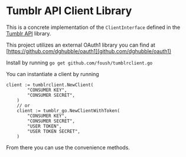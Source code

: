 # Tumblr API Client Library

This is a concrete implementation of the `ClientInterface` defined in the [Tumblr API](https://github.com/foush/tumblr.go) library.

This project utilizes an external OAuth1 library you can find at [https://github.com/dghubble/oauth1](github.com/dghubble/oauth1) 

Install by running `go get github.com/foush/tumblrclient.go`

You can instantiate a client by running

```
client := tumblrclient.NewClient(
        "CONSUMER KEY",
        "CONSUMER SECRET",
    )
    // or
    client := tumblr_go.NewClientWithToken(
        "CONSUMER KEY",
        "CONSUMER SECRET",
        "USER TOKEN",
        "USER TOKEN SECRET",
    )
```

From there you can use the convenience methods.
